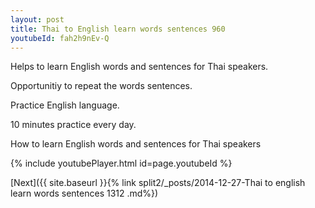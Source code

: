 ```yaml
---
layout: post
title: Thai to English learn words sentences 960 
youtubeId: fah2h9nEv-Q
---
```

 
 
Helps to learn English words and sentences for Thai speakers.

Opportunitiy to repeat the words sentences. 

Practice English language. 
 
10 minutes practice every day. 
 
How to learn English words and sentences for Thai speakers 
 
{% include youtubePlayer.html id=page.youtubeId %}
 
 
[Next]({{ site.baseurl }}{% link  split2/_posts/2014-12-27-Thai to english learn words sentences 1312 .md%})
 

